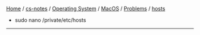 [Home](https://mengxianbin.github.io) /
[cs-notes](https://mengxianbin.github.io/cs-notes/site) /
[Operating System](https://mengxianbin.github.io/cs-notes/site/Operating%20System) /
[MacOS](https://mengxianbin.github.io/cs-notes/site/Operating%20System/MacOS) /
[Problems](https://mengxianbin.github.io/cs-notes/site/Operating%20System/MacOS/Problems) /
[hosts](https://mengxianbin.github.io/cs-notes/site/Operating%20System/MacOS/Problems/hosts)

* sudo nano /private/etc/hosts

---
